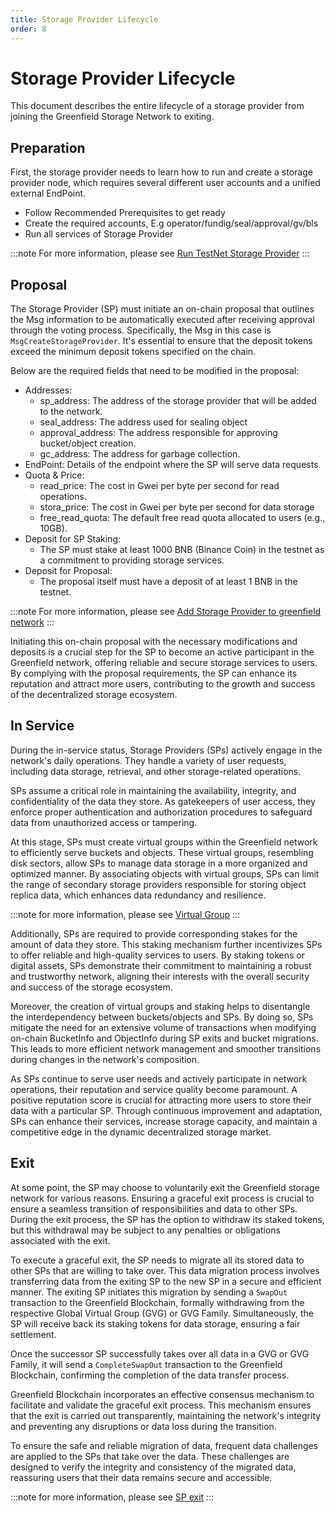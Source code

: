 ```yaml
---
title: Storage Provider Lifecycle
order: 8
---
```


# Storage Provider Lifecycle

This document describes the entire lifecycle of a storage provider from joining the Greenfield Storage Network to exiting.

## Preparation

First, the storage provider needs to learn how to run and create a storage provider node, which requires several different user accounts and a unified external EndPoint.

- Follow Recommended Prerequisites to get ready
- Create the required accounts, E.g operator/fundig/seal/approval/gv/bls
- Run all services of Storage Provider

:::note
For more information, please see [Run TestNet Storage Provider](../storage-provider/run-book/run-testnet-SP-node.md)
:::

## Proposal

The Storage Provider (SP) must initiate an on-chain proposal that outlines the Msg information to be automatically executed after receiving approval through the voting process. Specifically, the Msg in this case is `MsgCreateStorageProvider`. It's essential to ensure that the deposit tokens exceed the minimum deposit tokens specified on the chain.

Below are the required fields that need to be modified in the proposal:

- Addresses:
  - sp_address: The address of the storage provider that will be added to the network.
  - seal_address: The address used for sealing object
  - approval_address: The address responsible for approving bucket/object creation.
  - gc_address: The address for garbage collection.
- EndPoint: Details of the endpoint where the SP will serve data requests.
- Quota & Price:
  - read_price: The cost in Gwei per byte per second for read operations.
  - stora_price: The cost in Gwei per byte per second for data storage
  - free_read_quota: The default free read quota allocated to users (e.g., 10GB).
- Deposit for SP Staking:
  - The SP must stake at least 1000 BNB (Binance Coin) in the testnet as a commitment to providing storage services.
- Deposit for Proposal:
  - The proposal itself must have a deposit of at least 1 BNB in the testnet.

:::note
For more information, please see [Add Storage Provider to greenfield network](../storage-provider/run-book/run-testnet-SP-node.md#add-storage-provider-to-greenfield-testnet)
:::

Initiating this on-chain proposal with the necessary modifications and deposits is a crucial step for the SP to become an active participant in the Greenfield network, offering reliable and secure storage services to users. By complying with the proposal requirements, the SP can enhance its reputation and attract more users, contributing to the growth and success of the decentralized storage ecosystem.

## In Service

During the in-service status, Storage Providers (SPs) actively engage in the network's daily operations. They handle a variety of user requests, including data storage, retrieval, and other storage-related operations.

SPs assume a critical role in maintaining the availability, integrity, and confidentiality of the data they store. As gatekeepers of user access, they enforce proper authentication and authorization procedures to safeguard data from unauthorized access or tampering.

At this stage, SPs must create virtual groups within the Greenfield network to efficiently serve buckets and objects. These virtual groups, resembling disk sectors, allow SPs to manage data storage in a more organized and optimized manner. By associating objects with virtual groups, SPs can limit the range of secondary storage providers responsible for storing object replica data, which enhances data redundancy and resilience.

:::note
for more information, please see [Virtual Group](../greenfield-blockchain/modules/virtual-group.md#abstract)
:::

Additionally, SPs are required to provide corresponding stakes for the amount of data they store. This staking mechanism further incentivizes SPs to offer reliable and high-quality services to users. By staking tokens or digital assets, SPs demonstrate their commitment to maintaining a robust and trustworthy network, aligning their interests with the overall security and success of the storage ecosystem.

Moreover, the creation of virtual groups and staking helps to disentangle the interdependency between buckets/objects and SPs. By doing so, SPs mitigate the need for an extensive volume of transactions when modifying on-chain BucketInfo and ObjectInfo during SP exits and bucket migrations. This leads to more efficient network management and smoother transitions during changes in the network's composition.

As SPs continue to serve user needs and actively participate in network operations, their reputation and service quality become paramount. A positive reputation score is crucial for attracting more users to store their data with a particular SP. Through continuous improvement and adaptation, SPs can enhance their services, increase storage capacity, and maintain a competitive edge in the dynamic decentralized storage market.

## Exit

At some point, the SP may choose to voluntarily exit the Greenfield storage network for various reasons. Ensuring a graceful exit process is crucial to ensure a seamless transition of responsibilities and data to other SPs. During the exit process, the SP has the option to withdraw its staked tokens, but this withdrawal may be subject to any penalties or obligations associated with the exit.

To execute a graceful exit, the SP needs to migrate all its stored data to other SPs that are willing to take over. This data migration process involves transferring data from the exiting SP to the new SP in a secure and efficient manner. The exiting SP initiates this migration by sending a `SwapOut` transaction to the Greenfield Blockchain, formally withdrawing from the respective Global Virtual Group (GVG) or GVG Family. Simultaneously, the SP will receive back its staking tokens for data storage, ensuring a fair settlement. 

Once the successor SP successfully takes over all data in a GVG or GVG Family, it will send a `CompleteSwapOut` transaction to the Greenfield Blockchain, confirming the completion of the data transfer process.

Greenfield Blockchain incorporates an effective consensus mechanism to facilitate and validate the graceful exit process. This mechanism ensures that the exit is carried out transparently, maintaining the network's integrity and preventing any disruptions or data loss during the transition.

To ensure the safe and reliable migration of data, frequent data challenges are applied to the SPs that take over the data. These challenges are designed to verify the integrity and consistency of the migrated data, reassuring users that their data remains secure and accessible.

:::note
for more information, please see [SP exit](../greenfield-blockchain/modules/virtual-group.md#sp-exit-workflow)
:::
